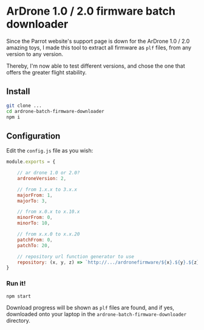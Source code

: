 # ArDrone 1.0 / 2.0 firmware batch downloader

Since the Parrot website's support page is down for the ArDrone 1.0 / 2.0 amazing toys, I made this tool to extract all firmware as `plf` files, from any version to any version.

Thereby, I'm now able to test different versions, and chose the one that offers the greater flight stability.

## Install

```bash
git clone ...
cd ardrone-batch-firmware-downloader
npm i
```

## Configuration

Edit the `config.js` file as you wish:

```js
module.exports = {

    // ar drone 1.0 or 2.0?
    ardroneVersion: 2,

    // from 1.x.x to 3.x.x
    majorFrom: 1,
    majorTo: 3,

    // from x.0.x to x.10.x
    minorFrom: 0,
    minorTo: 10,

    // from x.x.0 to x.x.20
    patchFrom: 0,
    patchTo: 20,

    // repository url function generator to use
    repository: (x, y, z) => `http://.../ardronefirmware/${x}.${y}.${z}/ardrone${module.exports.ardroneVersion}_update.plf`
}
```

### Run it!

```bash
npm start
```

Download progress will be shown as `plf` files are found, and if yes, downloaded onto your laptop in the `ardrone-batch-firmware-downloader` directory.